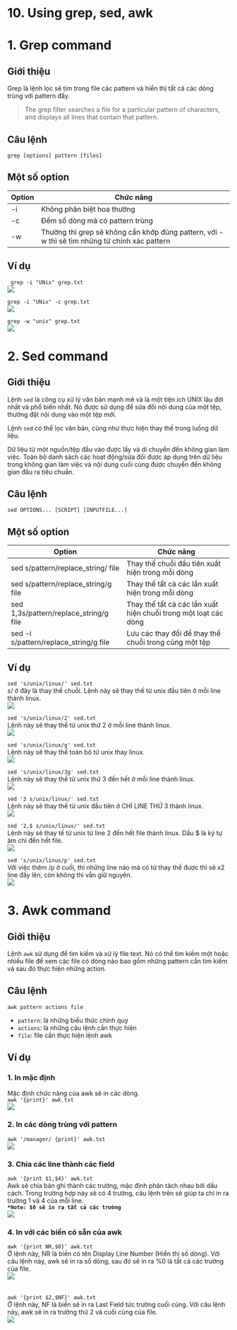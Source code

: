 ﻿# 10. Using grep, sed, awk

# 1. Grep command

## Giới thiệu
Grep là lệnh lọc sẽ tìm trong file các pattern và hiển thị tất cả các dòng trùng với pattern đấy.
>The grep filter searches a file for a particular pattern of characters, and displays all lines that contain that pattern.  

## Câu lệnh
```grep [options] pattern [files]```

## Một số option
| Option | Chức năng |
|--|--|
| -i | Không phân biệt hoa thường |
| -c | Đếm số dòng mà có pattern trùng|
| -w | Thường thì grep sẽ không cần khớp đúng pattern, với -w thì sẽ tìm những từ chính xác pattern |


## Ví dụ
``` grep -i "UNix" grep.txt```  
<img src = "../../Images/I. Working_On_The_Command_Line/10. Using grep, sed, awk/Anh_13.png">  

```grep -i "UNix" -c grep.txt```  
<img src = "../../Images/I. Working_On_The_Command_Line/10. Using grep, sed, awk/Anh_14.png">  

```grep -w "unix" grep.txt```  
<img src = "../../Images/I. Working_On_The_Command_Line/10. Using grep, sed, awk/Anh_15.png">  


# 2. Sed command
## Giới thiệu
Lệnh `sed` là công cụ xử lý văn bản mạnh mẽ và là một tiện ích UNIX lâu đời nhất và phổ biến nhất. Nó được sử dụng để sửa đổi nội dung của một tệp, thường đặt nội dung vào một tệp mới.

Lệnh `sed` có thể lọc văn bản, cũng như thực hiện thay thế trong luồng dữ liệu.

Dữ liệu từ một nguồn/tệp đầu vào được lấy và di chuyển đến không gian làm việc. Toàn bộ danh sách các hoạt động/sửa đổi được áp dụng trên dữ liệu trong không gian làm việc và nội dung cuối cùng được chuyển đến không gian đầu ra tiêu chuẩn.

## Câu lệnh
```sed OPTIONS... [SCRIPT] [INPUTFILE...]```

## Một số option
| Option | Chức năng |
|--|--|
| sed s/pattern/replace_string/ file | Thay thế chuỗi đầu tiên xuất hiện trong mỗi dòng |
| sed s/pattern/replace_string/g file| Thay thế tất cả các lần xuất hiện trong mỗi dòng|
|sed 1,3s/pattern/replace_string/g file|Thay thế tất cả các lần xuất hiện chuỗi trong một loạt các dòng|
|sed -i s/pattern/replace_string/g file | Lưu các thay đổi để thay thế chuỗi trong cùng một tệp|

## Ví dụ
```sed 's/unix/linux/' sed.txt```  
s/ ở đây là thay thế chuỗi.
Lệnh này sẽ thay thế từ unix đầu tiên ở mỗi line thành linux.  
<img src = "../../Images/I. Working_On_The_Command_Line/10. Using grep, sed, awk/Anh_1.png">  

```sed 's/unix/linux/2' sed.txt```  
Lệnh này sẽ thay thế từ unix thứ 2 ở mỗi line thành linux.  
<img src = "../../Images/I. Working_On_The_Command_Line/10. Using grep, sed, awk/Anh_2.png">  

```sed 's/unix/linux/g' sed.txt```  
Lệnh này sẽ thay thế toàn bô từ unix thay linux.  
<img src = "../../Images/I. Working_On_The_Command_Line/10. Using grep, sed, awk/Anh_3.png">  

```sed 's/unix/linux/3g' sed.txt```  
Lệnh này sẽ thay thế từ unix thứ 3 đến hết ở mỗi line thành linux.  
<img src = "../../Images/I. Working_On_The_Command_Line/10. Using grep, sed, awk/Anh_4.png">  

```sed '3 s/unix/linux/' sed.txt```  
Lệnh này sẽ thay thế từ unix đầu tiên ở CHỈ LINE THỨ 3 thành linux.  
<img src = "../../Images/I. Working_On_The_Command_Line/10. Using grep, sed, awk/Anh_5.png">  

```sed '2,$ s/unix/linux/' sed.txt```  
Lệnh này sẽ thay tế từ unix từ line 2 đến hết file thành linux. Dấu $ là ký tự ám chỉ đến hết file.  
<img src = "../../Images/I. Working_On_The_Command_Line/10. Using grep, sed, awk/Anh_7.png">  

```sed 's/unix/linux/p' sed.txt```  
Với việc thêm /p ở cuối,  thì những line nào mà có từ thay thế được thì sẽ x2 line đấy lên, còn không thì vẫn giữ nguyên.  
<img src = "../../Images/I. Working_On_The_Command_Line/10. Using grep, sed, awk/Anh_6.png">  

# 3. Awk command
## Giới thiệu
Lệnh `awk` sử dụng để tìm kiếm và xử lý file text. Nó có thể tìm kiếm một hoặc nhiều file để xem các file có dòng nào bao gồm những pattern cần tìm kiếm và sau đó thực hiện những action.  

## Câu lệnh
```awk pattern actions file```
-   `pattern`: là những biểu thức chính quy
-   `actions`: là những câu lệnh cần thực hiện
-   `file`: file cần thực hiện lệnh awk

## Ví dụ
### 1. In mặc định
Mặc định chức năng của awk sẽ in các dòng.  
```awk '{print}' awk.txt```  
<img src = "../../Images/I. Working_On_The_Command_Line/10. Using grep, sed, awk/Anh_8.png">  

### 2. In các dòng trùng với pattern
```awk '/manager/ {print}' awk.txt```  
<img src = "../../Images/I. Working_On_The_Command_Line/10. Using grep, sed, awk/Anh_9.png">  

### 3. Chia các line thành các field
```awk '{print $1,$4}' awk.txt```  
Awk sẽ chia bản ghi thành các trường, mặc định phân tách nhau bởi dấu cách. Trong trường hợp này sẽ có 4 trường, câu lệnh trên sẽ giúp ta chỉ in ra trường 1 và 4 của mỗi line.  
**`*Note: $0 sẽ in ra tất cả các trường`**  
<img src = "../../Images/I. Working_On_The_Command_Line/10. Using grep, sed, awk/Anh_10.png">  

### 4. In với các biến có sẵn của awk
```awk '{print NR,$0}' awk.txt```  
Ở lệnh này, NR là biến có tên Display Line Number (Hiển thị số dòng). Với câu lệnh này, awk sẽ in ra số dòng, sau đó sẽ in ra %0 là tất cả các trường của file.  
<img src = "../../Images/I. Working_On_The_Command_Line/10. Using grep, sed, awk/Anh_11.png">  
<br>
<br>
```awk '{print $2,$NF}' awk.txt```  
Ở lệnh này, NF là biến sẽ in ra Last Field tức trường cuối cùng. Với câu lệnh này, awk sẽ in ra trường thứ 2 và cuối cùng của file.  
<img src = "../../Images/I. Working_On_The_Command_Line/10. Using grep, sed, awk/Anh_12.png">  












